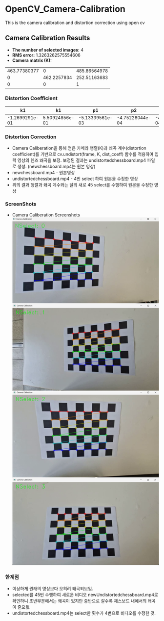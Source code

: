 # OpenCV_Camera-Calibration
This is the camera calibration and distortion correction using open cv

## Camera Calibration Results

* **The number of selected images:** 4  
* **RMS error:** 1.3263262575554606  
* **Camera matrix (K):**

| | | |
|-|-|-|
|463.77380377|0|485.86564978|
|0|462.2257834|252.51163683|
|0|0|1|


### Distortion Coefficient

|k1|k1|p1|p2|k3|...|
|-|-|-|-|-|-|
|-1.2699291e-01|5.50924856e-01|-5.13339561e-03|-4.75228044e-04|-4.75228044e-04|

### Distortion Correction
* Camera Caliberation을 통해 얻은 카메라 행렬(K)과 왜곡 계수(distortion coefficient)를 기반으로 
cv.undistort(frame, K, dist_coeff) 함수를 적용하여 입력 영상의 렌즈 왜곡을 보정.
보정된 결과는 undistortedchessboard.mp4 파일로 생성. (newchessboard.mp4는 원본 영상)
* newchessboard.mp4 - 원본영상
* undistortedchessboard.mp4 - 4번 select 하여 원본을 수정한 영상
* 위의 결과 행렬과 왜곡 계수와는 달리 새로 45 select를 수행하여 원본을 수정한 영상

### ScreenShots
* Camera Caliberation Screenshots
![Original1](data/cab1.png)
![Original2](data/cab2.png)
![Original3](data/cab3.png)
![Original4](data/cab4.png)

### 한계점
* 이상하게 원래의 영상보다 오히려 왜곡되보임.
* selected를 45번 수행하여 새로운 비디오 newUndistortedchessboard.mp4로 확인하니 초반부분에서는 왜곡이 있지만
중반으로 갈수록 체스보드 내에서의 왜곡이 줄으듦.
* undistortedchessboard.mp4는 select한 횟수가 4번으로 비디오를 수정한 것.
